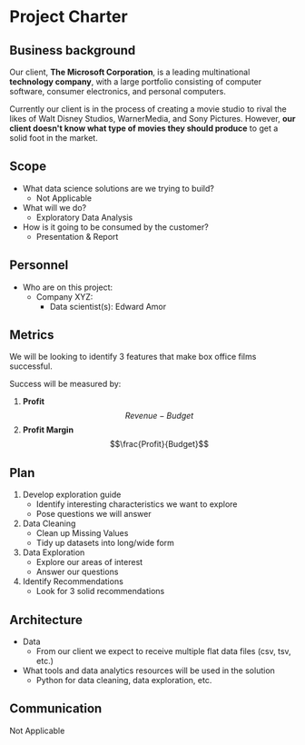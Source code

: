 # Project Charter

## Business background

Our client, **The Microsoft Corporation**, is a leading multinational **technology
company**, with a large portfolio consisting of computer software, consumer electronics,
and personal computers. 

Currently our client is in the process of creating a movie studio to rival the likes of
Walt Disney Studios, WarnerMedia, and Sony Pictures. However, **our client doesn't know
what type of movies they should produce** to get a solid foot in the market.

## Scope

- What data science solutions are we trying to build?
  - Not Applicable
- What will we do?
  - Exploratory Data Analysis
- How is it going to be consumed by the customer?
  - Presentation & Report

## Personnel

- Who are on this project:
  - Company XYZ:
    - Data scientist(s): Edward Amor
	
## Metrics

We will be looking to identify 3 features that make box office films successful.  

Success will be measured by:

1. **Profit**
   $$Revenue - Budget$$
2. **Profit Margin**
   $$\frac{Profit}{Budget}$$

## Plan

1. Develop exploration guide
   - Identify interesting characteristics we want to explore
   - Pose questions we will answer
2. Data Cleaning
   - Clean up Missing Values
   - Tidy up datasets into long/wide form
3. Data Exploration
   - Explore our areas of interest
   - Answer our questions
4. Identify Recommendations
   - Look for 3 solid recommendations

## Architecture

- Data
  - From our client we expect to receive multiple flat data files (csv, tsv, etc.)
- What tools and data analytics resources will be used in the solution
  - Python for data cleaning, data exploration, etc.

## Communication

Not Applicable
